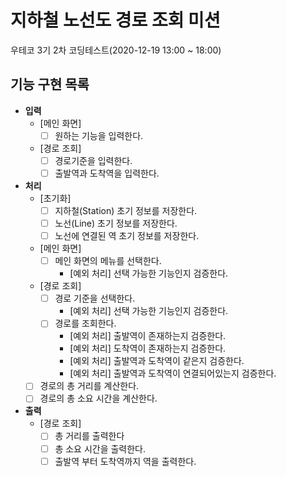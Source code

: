 # 지하철 노선도 경로 조회 미션
우테코 3기 2차 코딩테스트(2020-12-19 13:00 ~ 18:00) 

## 기능 구현 목록
* **입력**
  + [메인 화면]
    - [ ] 원하는 기능을 입력한다.
  + [경로 조회] 
    - [ ] 경로기준을 입력한다.
    - [ ] 출발역과 도착역을 입력한다.
* **처리**
  + [초기화]
    + [ ] 지하철(Station) 초기 정보를 저장한다.
    + [ ] 노선(Line) 초기 정보를 저장한다.
    + [ ] 노선에 연결된 역 초기 정보를 저장한다.
  + [메인 화면]
    - [ ] 메인 화면의 메뉴를 선택한다.
      - [예외 처리] 선택 가능한 기능인지 검증한다.
  + [경로 조회]
    + [ ] 경로 기준을 선택한다.
      - [예외 처리] 선택 가능한 기능인지 검증한다.
    + [ ] 경로를 조회한다.
      - [예외 처리] 출발역이 존재하는지 검증한다.
      - [예외 처리] 도착역이 존재하는지 검증한다.
      - [예외 처리] 출발역과 도착역이 같은지 검증한다.
      - [예외 처리] 출발역과 도착역이 연결되어있는지 검증한다.
  + [ ] 경로의 총 거리를 계산한다.
  + [ ] 경로의 총 소요 시간을 계산한다.
* **출력**
  + [경로 조회]
    - [ ] 총 거리를 출력한다
    - [ ] 총 소요 시간을 출력한다.
    - [ ] 출발역 부터 도착역까지 역을 출력한다.